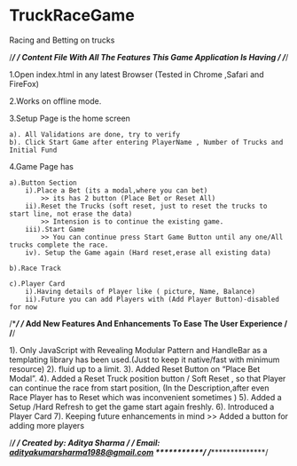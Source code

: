 # TruckRaceGame
Racing and Betting on trucks

/**************************************************************************/
/*** Content File With All The Features This Game Application Is Having ***/
/**************************************************************************/

1.Open index.html in any latest Browser (Tested in Chrome ,Safari and FireFox)

2.Works on offline mode.

3.Setup Page is the home screen

	a). All Validations are done, try to verify
	b). Click Start Game after entering PlayerName , Number of Trucks and Initial Fund

4.Game Page has 

	a).Button Section 
		i).Place a Bet (its a modal,where you can bet)
			>> its has 2 button (Place Bet or Reset All)
		ii).Reset the Trucks (soft reset, just to reset the trucks to start line, not erase the data)
			>> Intension is to continue the existing game.
		iii).Start Game
			>> You can continue press Start Game Button until any one/All trucks complete the race.
		iv). Setup the Game again (Hard reset,erase all existing data)

	b).Race Track

	c).Player Card
		i).Having details of Player like ( picture, Name, Balance)
		ii).Future you can add Players with (Add Player Button)-disabled for now


/**************************************************************************/
/***** Add New Features And Enhancements To Ease The User Experience ******/
/**************************************************************************/
 
1). Only JavaScript with Revealing Modular Pattern and HandleBar as a templating library has been used.(Just to keep it native/fast with minimum resource)
2). fluid up to a limit.
3). Added Reset Button on “Place Bet Modal”.
4). Added a Reset Truck position button / Soft Reset , so that Player can continue the race from start position, (In the Description,after even Race Player has to Reset which was inconvenient sometimes )
5). Added a Setup /Hard Refresh to get the game start again freshly.
6). Introduced a Player Card 
7). Keeping future enhancements in mind 
	>> Added a button for adding more players


/**********************************************************************/
/******************* Created by: Aditya Sharma ************************/
/******************* Email: adityakumarsharma1988@gmail.com ***********/
/**********************************************************************/
